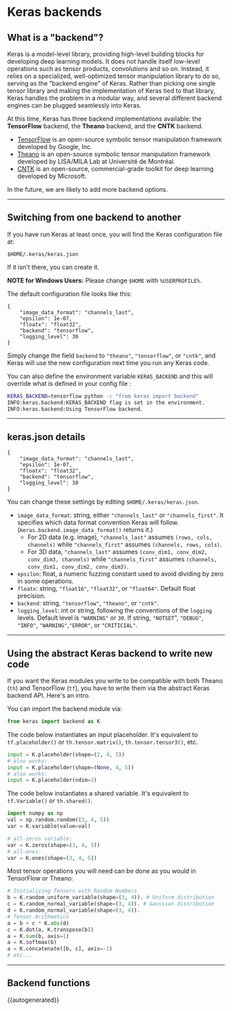 # Keras backends

## What is a "backend"?

Keras is a model-level library, providing high-level building blocks for developing deep learning models. It does not handle itself low-level operations such as tensor products, convolutions and so on. Instead, it relies on a specialized, well-optimized tensor manipulation library to do so, serving as the "backend engine" of Keras. Rather than picking one single tensor library and making the implementation of Keras tied to that library, Keras handles the problem in a modular way, and several different backend engines can be plugged seamlessly into Keras.

At this time, Keras has three backend implementations available: the **TensorFlow** backend, the **Theano** backend, and the **CNTK** backend.

- [TensorFlow](http://www.tensorflow.org/) is an open-source symbolic tensor manipulation framework developed by Google, Inc.
- [Theano](http://deeplearning.net/software/theano/) is an open-source symbolic tensor manipulation framework developed by LISA/MILA Lab at Université de Montréal.
- [CNTK](https://www.microsoft.com/en-us/cognitive-toolkit/) is an open-source, commercial-grade toolkit for deep learning developed by Microsoft.

In the future, we are likely to add more backend options.

----

## Switching from one backend to another

If you have run Keras at least once, you will find the Keras configuration file at:

`$HOME/.keras/keras.json`

If it isn't there, you can create it.

**NOTE for Windows Users:** Please change `$HOME` with `%USERPROFILE%`.

The default configuration file looks like this:

```
{
    "image_data_format": "channels_last",
    "epsilon": 1e-07,
    "floatx": "float32",
    "backend": "tensorflow",
    "logging_level": 30
}
```

Simply change the field `backend` to `"theano"`, `"tensorflow"`, or `"cntk"`, and Keras will use the new configuration next time you run any Keras code.

You can also define the environment variable ``KERAS_BACKEND`` and this will
override what is defined in your config file :

```bash
KERAS_BACKEND=tensorflow python -c "from keras import backend"
INFO:keras.backend:KERAS_BACKEND flag is set in the environment.
INFO:keras.backend:Using TensorFlow backend.
```

----

## keras.json details


```
{
    "image_data_format": "channels_last",
    "epsilon": 1e-07,
    "floatx": "float32",
    "backend": "tensorflow",
    "logging_level": 30
}
```

You can change these settings by editing `$HOME/.keras/keras.json`.

* `image_data_format`: string, either `"channels_last"` or `"channels_first"`. It specifies which data format convention Keras will follow. (`keras.backend.image_data_format()` returns it.)
  - For 2D data (e.g. image), `"channels_last"` assumes `(rows, cols, channels)` while `"channels_first"` assumes `(channels, rows, cols)`.
  - For 3D data, `"channels_last"` assumes `(conv_dim1, conv_dim2, conv_dim3, channels)` while `"channels_first"` assumes `(channels, conv_dim1, conv_dim2, conv_dim3)`.
* `epsilon`: float, a numeric fuzzing constant used to avoid dividing by zero in some operations.
* `floatx`: string, `"float16"`, `"float32"`, or `"float64"`. Default float precision.
* `backend`: string, `"tensorflow"`, `"theano"`, or `"cntk"`.
* `logging_level`: int or string, following the conventions of the `logging` levels. Default level
  is `"WARNING"` or `30`. If string, `"NOTSET`", `"DEBUG"`, `"INFO"`, `"WARNING"`,`"ERROR"`,
  or `"CRITICIAL"`.


----

## Using the abstract Keras backend to write new code

If you want the Keras modules you write to be compatible with both Theano (`th`) and TensorFlow (`tf`), you have to write them via the abstract Keras backend API. Here's an intro.

You can import the backend module via:
```python
from keras import backend as K
```

The code below instantiates an input placeholder. It's equivalent to `tf.placeholder()` or `th.tensor.matrix()`, `th.tensor.tensor3()`, etc.

```python
input = K.placeholder(shape=(2, 4, 5))
# also works:
input = K.placeholder(shape=(None, 4, 5))
# also works:
input = K.placeholder(ndim=3)
```

The code below instantiates a shared variable. It's equivalent to `tf.Variable()` or `th.shared()`.

```python
import numpy as np
val = np.random.random((3, 4, 5))
var = K.variable(value=val)

# all-zeros variable:
var = K.zeros(shape=(3, 4, 5))
# all-ones:
var = K.ones(shape=(3, 4, 5))
```

Most tensor operations you will need can be done as you would in TensorFlow or Theano:

```python
# Initializing Tensors with Random Numbers
b = K.random_uniform_variable(shape=(3, 4)). # Uniform distribution
c = K.random_normal_variable(shape=(3, 4)). # Gaussian distribution
d = K.random_normal_variable(shape=(3, 4)).
# Tensor Arithmetics
a = b + c * K.abs(d)
c = K.dot(a, K.transpose(b))
a = K.sum(b, axis=1)
a = K.softmax(b)
a = K.concatenate([b, c], axis=-1)
# etc...
```

----

## Backend functions


{{autogenerated}}





